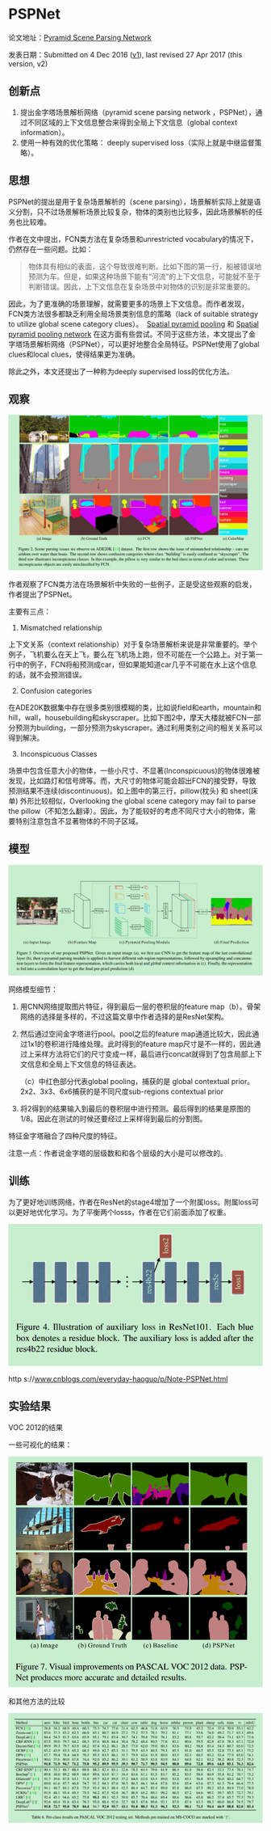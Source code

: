 # PSPNet

论文地址：[Pyramid Scene Parsing Network](https://arxiv.org/abs/1612.01105)

发表日期：Submitted on 4 Dec 2016 ([v1](https://arxiv.org/abs/1612.01105v1)), last revised 27 Apr 2017 (this version, v2)

## 创新点

1. 提出金字塔场景解析网络（pyramid scene parsing network ，PSPNet），通过不同区域的上下文信息整合来得到全局上下文信息（global context information）。
2. 使用一种有效的优化策略： deeply supervised loss（实际上就是中继监督策略）。

## 思想

PSPNet的提出是用于复杂场景解析的（scene parsing），场景解析实际上就是语义分割，只不过场景解析场景比较复杂，物体的类别也比较多，因此场景解析的任务也比较难。

作者在文中提出，FCN类方法在复杂场景和unrestricted vocabulary的情况下，仍然存在一些问题。比如：

> 物体具有相似的表面，这个导致很难判断。比如下图的第一行，船被错误地预测为车。但是，如果这种场景下能有“河流”的上下文信息，可能就不至于判断错误。因此，上下文信息在复杂场景中对物体的识别是非常重要的。

因此，为了更准确的场景理解，就需要更多的场景上下文信息。而作者发现，FCN类方法很多都缺乏利用全局场景类别信息的策略（lack of suitable strategy to utilize global scene category clues）。  [Spatial pyramid pooling](https://hal.archives-ouvertes.fr/file/index/docid/548585/filename/cvpr06_lana.pdf) 和 [Spatial pyramid pooling network](https://arxiv.org/pdf/1406.4729.pdf) 在这方面有些尝试。不同于这些方法，本文提出了金字塔场景解析网络（PSPNet），可以更好地整合全局特征。PSPNet使用了global clues和local clues，使得结果更为准确。

除此之外，本文还提出了一种称为deeply supervised loss的优化方法。

## 观察

![fails](./pics/fails.png)

作者观察了FCN类方法在场景解析中失败的一些例子，正是受这些观察的启发，作者提出了PSPNet。

主要有三点：

1. Mismatched relationship

上下文关系（context relationship）对于复杂场景解析来说是非常重要的。举个例子，飞机要么在天上飞，要么在飞机场上跑，但不可能在一个公路上。对于第一行中的例子，FCN将船预测成car，但如果能知道car几乎不可能在水上这个信息的话，就不会预测错误。

2. Confusion categories

在ADE20K数据集中存在很多类别很模糊的类，比如说field和earth，mountain和hill，wall，housebuilding和skyscraper。比如下图2中，摩天大楼就被FCN一部分预测为building，一部分预测为skyscraper。通过利用类别之间的相关关系可以得到解决。

3. Inconspicuous Classes

场景中包含任意大小的物体，一些小尺寸、不显著(Inconspicuous)的物体很难被发现，比如路灯和信号牌等。而，大尺寸的物体可能会超出FCN的接受野，导致预测结果不连续(discontinuous)。如上图中的第三行，pillow(枕头) 和 sheet(床单) 外形比较相似，Overlooking the global scene category may fail to parse the pillow（不知怎么翻译）。因此，为了能较好的考虑不同尺寸大小的物体，需要特别注意包含不显著物体的不同子区域。



## 模型

![PSPNEt](./pics/PSPNet.png)

网络模型细节：

1. 用CNN网络提取图片特征，得到最后一层的卷积层的feature map（b）。骨架网络的选择是多样的，不过这篇文章中作者选择的是ResNet架构。

2. 然后通过空间金字塔进行pool。pool之后的feature map通道比较大，因此通过1x1的卷积进行降维处理。此时得到的feature map尺寸是不一样的，因此通过上采样方法将它们的尺寸变成一样，最后进行concat就得到了包含局部上下文信息和全局上下文信息的特征表达。

   （c）中红色部分代表global pooling，捕获的是 global contextual prior。2x2、3x3、6x6捕获的是不同尺度sub-regions contextual prior

3. 将2得到的结果输入到最后的卷积层中进行预测。最后得到的结果是原图的1/8。因此在测试的时候还要经过上采样得到最后的分割图。

特征金字塔融合了四种尺度的特征。

注意一点：作者说金字塔的层级数和和各个层级的大小是可以修改的。

## 训练

为了更好地训练网络，作者在ResNet的stage4增加了一个附属loss。附属loss可以更好地优化学习。为了平衡两个losss，作者在它们前面添加了权重。

![loss](./pics/loss.png)

http s://www.cnblogs.com/everyday-haoguo/p/Note-PSPNet.html

## 实验结果

VOC 2012的结果

一些可视化的结果：

![voc_result](./pics/voc_result.png)

和其他方法的比较

![voc_evaluate](./pics/voc_evaluate.png)
